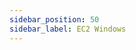 ```yaml
---
sidebar_position: 50
sidebar_label: EC2 Windows
---
```


<!-- # EC2 Windows
Get guidance and learn from the experience of AWS builders on running Windows on Amazon EC2 for different real world use cases. Topics covered in this section include, [EC2 Image Builder](https://aws.amazon.com/image-builder/), [AWS Auto Scaling](https://docs.aws.amazon.com/autoscaling/ec2/userguide/what-is-amazon-ec2-auto-scaling.html), [AWS Nitro](https://aws.amazon.com/ec2/nitro/), and Windows AMI management and lots more. -->
